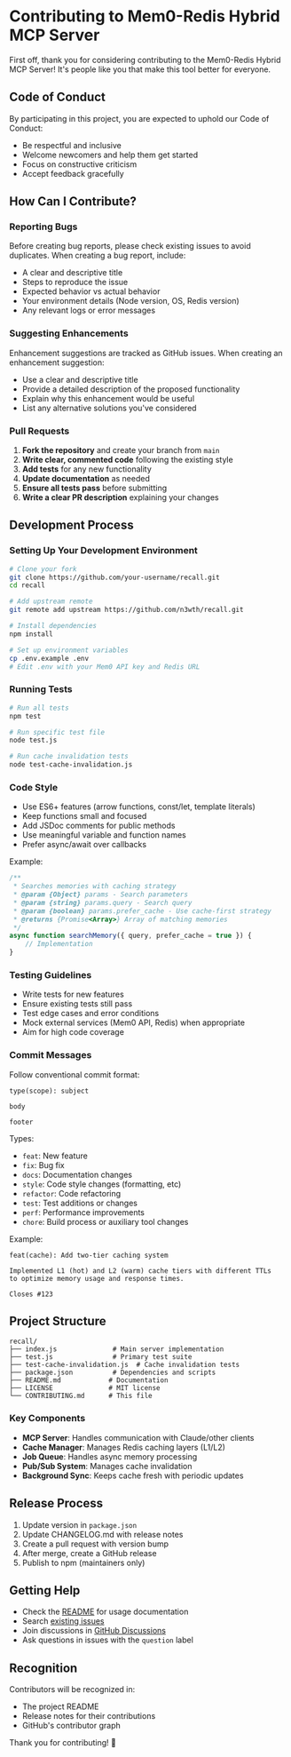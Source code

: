 # Contributing to Mem0-Redis Hybrid MCP Server

First off, thank you for considering contributing to the Mem0-Redis Hybrid MCP Server! It's people like you that make this tool better for everyone.

## Code of Conduct

By participating in this project, you are expected to uphold our Code of Conduct:
- Be respectful and inclusive
- Welcome newcomers and help them get started
- Focus on constructive criticism
- Accept feedback gracefully

## How Can I Contribute?

### Reporting Bugs

Before creating bug reports, please check existing issues to avoid duplicates. When creating a bug report, include:

- A clear and descriptive title
- Steps to reproduce the issue
- Expected behavior vs actual behavior
- Your environment details (Node version, OS, Redis version)
- Any relevant logs or error messages

### Suggesting Enhancements

Enhancement suggestions are tracked as GitHub issues. When creating an enhancement suggestion:

- Use a clear and descriptive title
- Provide a detailed description of the proposed functionality
- Explain why this enhancement would be useful
- List any alternative solutions you've considered

### Pull Requests

1. **Fork the repository** and create your branch from `main`
2. **Write clear, commented code** following the existing style
3. **Add tests** for any new functionality
4. **Update documentation** as needed
5. **Ensure all tests pass** before submitting
6. **Write a clear PR description** explaining your changes

## Development Process

### Setting Up Your Development Environment

```bash
# Clone your fork
git clone https://github.com/your-username/recall.git
cd recall

# Add upstream remote
git remote add upstream https://github.com/n3wth/recall.git

# Install dependencies
npm install

# Set up environment variables
cp .env.example .env
# Edit .env with your Mem0 API key and Redis URL
```

### Running Tests

```bash
# Run all tests
npm test

# Run specific test file
node test.js

# Run cache invalidation tests
node test-cache-invalidation.js
```

### Code Style

- Use ES6+ features (arrow functions, const/let, template literals)
- Keep functions small and focused
- Add JSDoc comments for public methods
- Use meaningful variable and function names
- Prefer async/await over callbacks

Example:
```javascript
/**
 * Searches memories with caching strategy
 * @param {Object} params - Search parameters
 * @param {string} params.query - Search query
 * @param {boolean} params.prefer_cache - Use cache-first strategy
 * @returns {Promise<Array>} Array of matching memories
 */
async function searchMemory({ query, prefer_cache = true }) {
    // Implementation
}
```

### Testing Guidelines

- Write tests for new features
- Ensure existing tests still pass
- Test edge cases and error conditions
- Mock external services (Mem0 API, Redis) when appropriate
- Aim for high code coverage

### Commit Messages

Follow conventional commit format:

```
type(scope): subject

body

footer
```

Types:
- `feat`: New feature
- `fix`: Bug fix
- `docs`: Documentation changes
- `style`: Code style changes (formatting, etc)
- `refactor`: Code refactoring
- `test`: Test additions or changes
- `perf`: Performance improvements
- `chore`: Build process or auxiliary tool changes

Example:
```
feat(cache): Add two-tier caching system

Implemented L1 (hot) and L2 (warm) cache tiers with different TTLs
to optimize memory usage and response times.

Closes #123
```

## Project Structure

```
recall/
├── index.js              # Main server implementation
├── test.js               # Primary test suite
├── test-cache-invalidation.js  # Cache invalidation tests
├── package.json          # Dependencies and scripts
├── README.md            # Documentation
├── LICENSE              # MIT license
└── CONTRIBUTING.md      # This file
```

### Key Components

- **MCP Server**: Handles communication with Claude/other clients
- **Cache Manager**: Manages Redis caching layers (L1/L2)
- **Job Queue**: Handles async memory processing
- **Pub/Sub System**: Manages cache invalidation
- **Background Sync**: Keeps cache fresh with periodic updates

## Release Process

1. Update version in `package.json`
2. Update CHANGELOG.md with release notes
3. Create a pull request with version bump
4. After merge, create a GitHub release
5. Publish to npm (maintainers only)

## Getting Help

- Check the [README](README.md) for usage documentation
- Search [existing issues](https://github.com/n3wth/recall/issues)
- Join discussions in [GitHub Discussions](https://github.com/n3wth/recall/discussions)
- Ask questions in issues with the `question` label

## Recognition

Contributors will be recognized in:
- The project README
- Release notes for their contributions
- GitHub's contributor graph

Thank you for contributing! 🎉